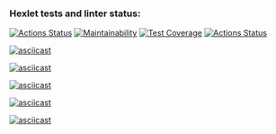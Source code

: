 ### Hexlet tests and linter status:
[![Actions Status](https://github.com/KaatiPuola/python-project-50/actions/workflows/hexlet-check.yml/badge.svg)](https://github.com/(https://github.com/KaatiPuola/python-project-50/actions)(https://github.com/KaatiPuola/python-project-50/actions)KaatiPuola/python-project-50/actions)
[![Maintainability](https://api.codeclimate.com/v1/badges/5bc1514eac681d1b4e47/maintainability)](https://codeclimate.com/github/KaatiPuola/python-project-50/maintainability)
[![Test Coverage](https://api.codeclimate.com/v1/badges/5bc1514eac681d1b4e47/test_coverage)](https://codeclimate.com/github/KaatiPuola/python-project-50/test_coverage)
[![Actions Status](https://github.com/KaatiPuola/python-project-50/actions/workflows/pyci.yml/badge.svg)](https://github.com/KaatiPuola/python-project-50/actions)

[![asciicast](https://asciinema.org/a/LwvlrLLdjlSdmBpnRLTBVImVe.svg)](https://asciinema.org/a/LwvlrLLdjlSdmBpnRLTBVImVe)

[![asciicast](https://asciinema.org/a/n7RTa4h9uXXw2hqwAMOgeFgm8.svg)](https://asciinema.org/a/n7RTa4h9uXXw2hqwAMOgeFgm8)

[![asciicast](https://asciinema.org/a/tt0vCObQa5WNhy5VxjVCR39SX.svg)](https://asciinema.org/a/tt0vCObQa5WNhy5VxjVCR39SX)

[![asciicast](https://asciinema.org/a/DUH2k1I0hNp7SSsg6mxHqK5gi.svg)](https://asciinema.org/a/DUH2k1I0hNp7SSsg6mxHqK5gi)

[![asciicast](https://asciinema.org/a/pdMopj83kzQKJ7ricfrvXbipQ.svg)](https://asciinema.org/a/pdMopj83kzQKJ7ricfrvXbipQ)
